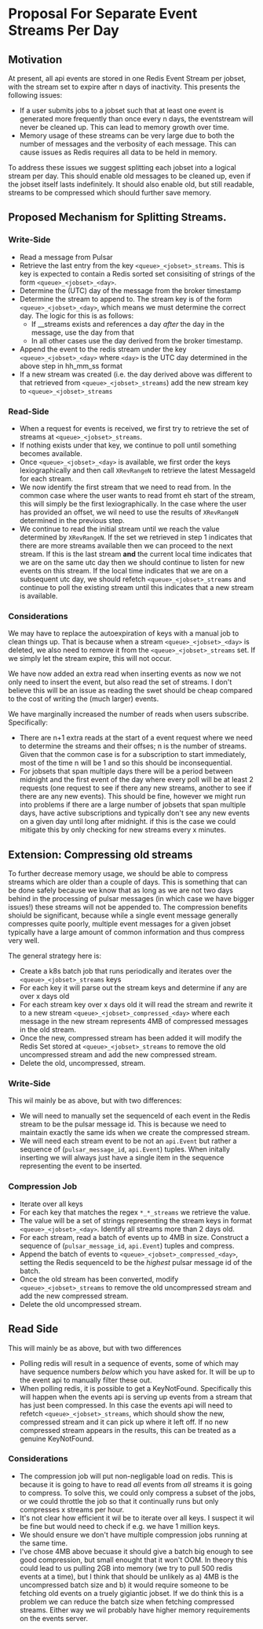 # Proposal For Separate Event Streams Per Day

## Motivation
At present, all api events are stored in one Redis Event Stream per jobset, with the stream set to expire after n days of inactivity.  This presents the following issues:
* If a user submits jobs to a jobset such that at least one event is generated more frequently than once every n days, the eventstream will never be cleaned up.  This can lead to memory growth over time.
* Memory usage of these streams can be very large due to both the number of messages and the verbosity of each message.  This can cause issues as Redis requires all data to be held in memory.

To address these issues we suggest splitting each jobset into a logical stream per day.  This should enable old messages to be cleaned up, even if the jobset itself lasts indefinitely. It should also enable old, but still readable, streams to be compressed which should further save memory.

## Proposed Mechanism for Splitting Streams.

### Write-Side

* Read a message from Pulsar
* Retrieve the last entry from the key `<queue>_<jobset>_streams`.  This is key is expected to contain a Redis sorted set consisiting of strings of the form  `<queue>_<jobset>_<day>`.
* Determine the (UTC) day of the message from the broker timestamp
* Determine the stream to append to.  The stream key is of the form `<queue>_<jobset>_<day>`, which means we must determine the correct day.  The logic for this is as follows:
  * If <queue>_<jobset>_streams exists and references a day *after* the day in the message, use the day from that
  * In all other cases use the day derived from the broker timestamp.
* Append the event to the redis stream under the key `<queue>_<jobset>_<day>` where `<day>` is the UTC day determined in the above step in hh_mm_ss format
* If a new stream was created (i.e. the day derived above was different to that retrieved from `<queue>_<jobset>_streams`) add the new stream key to `<queue>_<jobset>_streams`

### Read-Side
* When a request for events is received, we first try to retrieve the set of streams at `<queue>_<jobset>_streams`.
* If nothing exists under that key, we continue to poll until something becomes available.
* Once `<queue>_<jobset>_<day>` is available, we first order the keys lexiographically and then call `XRevRangeN` to retrieve the latest MessageId for each stream.
* We now identify the first stream that we need to read from.  In the common case where the user wants to read fromt eh start of the stream, this will simply 
be the first lexiographically.  In the case where the user has provided an offset, we wil need to use the results of `XRevRangeN` determined in the previous step.
* We continue to read the initial stream until we reach the value determined by `XRevRangeN`.  If the set we retrieved in step 1 indicates that there are more streams
available then we can proceed to the next stream.  If this is the last stream **and** the current local time indicates that we are on the same utc day then 
we should continue to listen for new events on this stream.   If the local time indicates that we are on a subsequent utc day, we should refetch `<queue>_<jobset>_streams` 
and continue to poll the existing stream until this indicates that a new stream is available.

### Considerations
  
We may have to replace the autoexpiration of keys with a manual job to clean things up.  That is because when a stream `<queue>_<jobset>_<day>` is deleted,
we also need to remove it from the  `<queue>_<jobset>_streams` set.  If we simply let the stream expire, this will not occur.
  
We have now added an extra read when inserting events as now we not only need to insert the event, but also read the set of streams.  I don't believe this
will be an issue as reading the swet should be cheap compared to the cost of writing the (much larger) events.

We have marginally increased the number of reads when users subscribe.  Specifically:
* There are n+1 extra reads at the start of a event request where we need to determine the streams and their offses; n is the number of streams. Given that the common case is for 
a subscription to start immediately, most of the time n will be 1 and so this should be inconsequential.
* For jobsets that span multiple days there will be a period between midnight and the first event of the day where every poll will be at least 2 requests (one request to 
see if there any new streams, another to see if there are any new events).  This should be fine, however we might run into problems if there are a large number of jobsets
that span multiple days, have active subscriptions and typically don't see any new events on a given day until long after midnight.  if this is the case we could mitigate
this by only checking for new streams every x minutes.  
  
   
## Extension: Compressing old streams

To further decrease memory usage, we should be able to compress streams which are older than a couple of days.  This is something that can be done safely because 
we know that as long as we are not two days behind in the processing of pulsar messages (in which case we have bigger issues!) these streams will not be appended to.
The compression benefits shoiuld be significant, because while a single event message generally compresses quite poorly, multiple event messages for a given jobset typically 
have a large amount of common information and thus compress very well.
  
The general strategy here is:
  
* Create a k8s batch job that runs periodically and iterates over the `<queue>_<jobset>_streams` keys
* For each key it will parse out the stream keys and determine if any are over x days old
* For each stream key over x days old it will read the stream and rewrite it to a new stream `<queue>_<jobset>_compressed_<day>` where each message in the new stream 
represents 4MB of compressed messages in the old stream.
* Once the new, compressed stream has been added it will modify the Redis Set stored at  `<queue>_<jobset>_streams` to remove the old uncompressed stream and add the new compressed stream.
* Delete the old, uncompressed, stream.
  
### Write-Side
This wil mainly be as above, but with two differences:
* We will need to manually set the sequenceId of each event in the Redis stream to be the pulsar message id.  This is because we need to maintain exactly the same ids when 
  we create the compressed stream.
* We will need each stream event to be not an `api.Event` but rather a sequence of (`pulsar_message_id`, `api.Event`) tuples.  When initally inserting
we will always just have a single item in the sequence representing the event to be inserted.
  
### Compression Job
* Iterate over all keys
* For each key that matches the regex `*_*_streams` we retrieve the value.
* The value will be a set of strings representing the stream keys in format `<queue>_<jobset>_<day>`.  Identify all streams more than 2 days old.
* For each stream, read a batch of events up to 4MB in size.  Construct a sequence of (`pulsar_message_id`, `api.Event`) tuples and compress. 
* Append the batch of events to `<queue>_<jobset>_compressed_<day>`, setting the Redis sequenceId to be the *highest* pulsar message id of the batch.
* Once the old stream has been converted, modify  `<queue>_<jobset>_streams` to remove the old uncompressed stream and add the new compressed stream.
* Delete the old uncompressed stream.
 
## Read Side
This will mainly be as above, but with two differences
  
* Polling redis will result in a sequence of events, some of which may have sequence numbers *below* which you have asked for.  It will be up to the event api to manually 
filter these out.  
* When polling redis, it is possible to get a KeyNotFound.  Specifically this will happen when the events api is serving up events from a stream that has just been compressed.
In this case the events api will need to refetch `<queue>_<jobset>_streams`, which should show the new, compressed stream and it can pick up where it left off. If no new compressed
stream appears in the results, this can be treated as a genuine KeyNotFound.
  
### Considerations
* The compression job will put non-negligable load on redis.  This is because it is going to have to read *all* events from *all* streams it is going to compress. 
To solve this, we could only compress a subset of the jobs, or we could throttle the job so that it continually runs but only compresses x streams per hour.   
* It's not clear how efficient it wil be to iterate over all keys.  I suspect it wil be fine but would need to check if e.g. we have 1 million keys.
* We should ensure we don't have multiple compression jobs running at the same time.
* I've chose 4MB above becuase it should give a batch big enough to see good compression, but small enought that it won't OOM.  In theory this could lead to 
  us pulling 2GB into memory (we try to pull 500 redis events at a time), but I think that should be unlikely as a) 4MB is the uncompressed batch size and b) it would
  require someone to be fetching old events on a truely gigiantic jobset. If we do think this is a problem we can reduce the batch size when fetching compressed streams. 
  Either way we wil probably have higher memory requirements on the events server.

  
  
  
  
  
  
 
  
  
  
  
  
  
